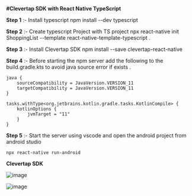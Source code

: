 **#Clevertap SDK with React Native TypeScript**

**Step 1** :- Install typescript
npm install --dev typescript

**Step 2** :- Create typescript Project with TS project 
npx react-native init ShoppingList --template react-native-template-typescript .

**Step 3** :- Install Clevertap SDK 
npm install --save clevertap-react-native

**Step 4** :- Before starting the npm server add the following to the build.gradle.kts to avoid java source error if exists . 

```
java {
    sourceCompatibility = JavaVersion.VERSION_11
    targetCompatibility = JavaVersion.VERSION_11
}

tasks.withType<org.jetbrains.kotlin.gradle.tasks.KotlinCompile> {
    kotlinOptions {
        jvmTarget = "11"
    }
}
```


**Step 5** :- Start the server using vscode and open the android project from android studio 

``` npx react-native run-android ```

**Clevertap SDK**

![image](https://user-images.githubusercontent.com/100521132/170477237-dee9deff-4689-4ccc-aff6-dfe019f6f242.png)



![image](https://user-images.githubusercontent.com/100521132/170476980-795cd088-2bbb-4182-b1cb-1e157bbf9ac7.png)

